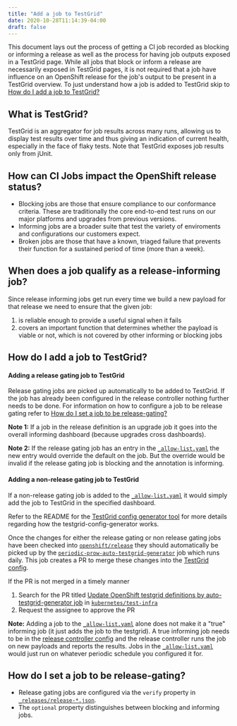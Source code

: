 ```yaml
---
title: "Add a job to TestGrid"
date: 2020-10-28T11:14:39-04:00
draft: false
---
```

This document lays out the process of getting a CI job recorded as blocking or informing a release as well as the process for having job outputs exposed in a TestGrid page. While all jobs that block or inform a release are necessarily exposed in TestGrid pages, it is not required that a job have influence on an OpenShift release for the job's output to be present in a TestGrid overview.
To just understand how a job is added to TestGrid skip to [How do I add a job to TestGrid?](#how-do-i-add-a-job-to-testgrid)

## What is TestGrid?
TestGrid is an aggregator for job results across many runs, allowing us to display test results over time and thus giving an indication of current health, especially in the face of flaky tests. Note that TestGrid exposes job results only from jUnit.

## How can CI Jobs impact the OpenShift release status?
* Blocking jobs are those that ensure compliance to our conformance criteria. These are traditionally the core end-to-end test runs on our major platforms and upgrades from previous versions. 
* Informing jobs are a broader suite that test the variety of enviroments and configurations our customers expect. 
* Broken jobs are those that have a known, triaged failure that prevents their function for a sustained period of time (more than a week).

## When does a job qualify as a release-informing job?
Since release informing jobs get run every time we build a new payload for that release we need to ensure that the given job:
1) is reliable enough to provide a useful signal when it fails
2) covers an important function that determines whether the payload is viable or not, which is not covered by other informing or blocking jobs


## How do I add a job to TestGrid?

#### Adding a release gating job to TestGrid
Release gating jobs are picked up automatically to be added to TestGrid. If the job has already been configured in the release controller nothing further needs to be done. For information on how to configure a job to be release gating refer to [How do I set a job to be release-gating?](#how-do-i-set-a-job-to-be-release-gating)

**Note 1:** If a job in the release definition is an upgrade job it goes into the overall informing dashboard (because upgrades cross dashboards).

**Note 2:** If the release gating job has an entry in the [`_allow-list.yaml`](https://github.com/openshift/release/blob/master/core-services/testgrid-config-generator/_allow-list.yaml) the new entry would override the default on the job. But the override would be invalid if the release gating job is blocking and the annotation is informing.

#### Adding a non-release gating job to TestGrid
If a non-release gating job is added to the [`_allow-list.yaml`](https://github.com/openshift/release/blob/master/core-services/testgrid-config-generator/_allow-list.yaml) it would simply add the job to TestGrid in the specified dashboard.


Refer to the README for the [TestGrid config generator tool](https://github.com/openshift/ci-tools/tree/master/cmd/testgrid-config-generator) for more details regarding how the testgrid-config-generator works.

Once the changes for either the release gating or non release gating jobs have been checked into [`openshift/release`](https://github.com/openshift/release) they should automatically be picked up by the [`periodic-prow-auto-testgrid-generator`](https://prow.ci.openshift.org/?job=periodic-prow-auto-testgrid-generator) job which runs daily. This job creates a PR to merge these changes into the [TestGrid config](https://github.com/kubernetes/test-infra/tree/master/config/testgrids/openshift). 

If the PR is not merged in a timely manner 
1. Search for the PR titled [Update OpenShift testgrid definitions by auto-testgrid-generator job](https://github.com/kubernetes/test-infra/pulls?q=is%3Apr+is%3Aopen+Update+OpenShift+testgrid+definitions+by+auto-testgrid-generator+job) in [`kubernetes/test-infra`](https://github.com/kubernetes/test-infra)
2. Request the assignee to approve the PR


**Note:** Adding a job to the [`_allow-list.yaml`](https://github.com/openshift/release/blob/master/core-services/testgrid-config-generator/_allow-list.yaml) alone does not make it a "true" informing job (it just adds the job to the testgrid). 
A true informing job needs to be in the [release controller config](https://github.com/openshift/release/tree/master/core-services/release-controller/_releases) and the release controller runs the job on new payloads and reports the results. Jobs in the [`_allow-list.yaml`](https://github.com/openshift/release/blob/master/core-services/testgrid-config-generator/_allow-list.yaml) would just run on whatever periodic schedule you configured it for.

## How do I set a job to be release-gating?
* Release gating jobs are configured via the `verify` property in [`_releases/release-*.json`](https://github.com/openshift/release/tree/master/core-services/release-controller/_releases). 
* The `optional` property distinguishes between blocking and informing jobs.

